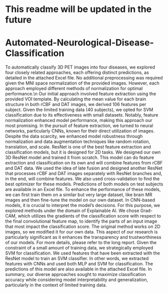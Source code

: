 # This readme will be updated in the future

# Automated-Neurological-Disease-Classification

To automatically classify 3D PET images into four diseases, we explored four closely related approaches, each offering distinct predictions, as detailed in the attached Excel file. No additional preprocessing was required given the MNI space normalization of the provided images. However, each approach employed different methods of normalization for optimal performance.\n
Our initial approach involved feature extraction using the provided VOI template. By calculating the mean value for each brain structure in both rCBF and DAT images, we derived 106 features per subject. Given the limited training data (40 subjects), we opted for SVM classification due to its effectiveness with small datasets. Notably, feature normalization enhanced model performance, making this approach our most promising.
In the pursuit of feature extraction, we turned to neural networks, particularly CNNs, known for their direct utilization of images. Despite the data scarcity, we enhanced model robustness through normalization and data augmentation techniques like random rotation, translation, and scale. ResNet is one of the best feature extraction and classification models, but it is designed for 2D tasks. We designed our own 3D ResNet model and trained it from scratch. This model can do feature extraction and classification on its own and will combine features from rCBF and DAT data. We used the idea of late fusion and designed another ResNet that processes rCBF and DAT images separately with ResNet branches and, in the end, will combine features. We also used cross-validation to find the best optimizer for these models. Predictions of both models on test subjects are available in an Excel file. To enhance the performance of these models, we can first train them on a similar but very large dataset, like brain MR images and then fine-tune the model on our own dataset.
In CNN-based models, it is crucial to interpret the model’s decisions. For this purpose, we explored methods under the domain of Explainable AI. We chose Grad-CAM, which utilizes the gradients of the classification score with respect to the final convolutional feature map, to identify the parts of an input image that most impact the classification score. The original method works on 2D images, so we modified it for our own data. This aspect of our research is particularly significant as it enhances the transparency and trustworthiness of our models. For more details, please refer to the long report.
Given the constraint of a small amount of training data, we strategically employed SVM for classification. We used features that have been extracted with the ResNet model to train an SVM classifier. In other words, we extracted features with CNNs and used both MLP and SVM for classification. The predictions of this model are also available in the attached Excel file.
In summary, our diverse approaches sought to maximize classification accuracy while considering model interpretability and generalization, particularly in the context of limited training data.
